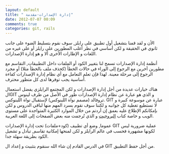 ```yaml
---
layout: default
title: " إدارة الإصدارات-مقدمة"
date: 2012-07-07 00:09
comments: true
categories: git, rails
---
```


الأن و لقد قمنا بتشغيل أول تطبيق على رايلز, سوف نقوم بتسليط الضوء على جانب ثانوي في الحقيقة و لكن أساسي في نظر أغلب المطورين على رايلز أو على غيره من اللغات و الإطارات الأخرى ألا و هو إدارة الإصدارات.

أنظمة إدارة الإصدارات تسمح لنا بتغيير الكود أو الملفات داخل التطبيقات, التقاسم مع مطورين أخرين مع الرجوع إلى الوراء في حالات الخطأ (كحذف ملف بالخطأ مثلا) أو مجرد الرجوع إلى مرحلة معينة. لهذا فإن تعلم التعامل مع أي نظام إدارة الإصدارات كفاءة أساسية يجب توفرها لدى كل متطور محترف.

هناك خيارات عديدة من أجل إدارة الإصدارات و لكن المجتمع الرايلزي يفضل استعمال الGIT و الذي هو عبارة عن نظام إدارة الإصدارات طور في الأصل من طرف لينوس تروفالد (مصمم نواة اللينوكس) لإستقبال نواة اللينوكس. GIT عبارة عن موسوعة كبيرة و لا نستطيع تغطية كل جوانبه و لكننا سوف نقوم بسرد المهم منها لباقي الدروس و لكن بإمكانكم الإطلاع عليه بعمق إن أردتم من خلال الموارد الكثيرة المتواجدة على مستوى الويب و خاصة كتاب [البروجيت](http://git-scm.com/book/ar) و الذي تُرجمت منه بعض الصفحات إلى اللغة العربية.

عموما, وضع أي تطبيف (كود+ملفات) تحت إدارة الإصدارات GIT عملية ضرورية ليس لكونها مشهورة فحسب في عالم الرايلز و لكن لمنحها إمكانية تقاسم, تبادل و تشغيل الكود بطريقة سهلة جدا.

في الدرس القادم إن شاء الله سنقوم بتثبيث و إعداد ال GIT من أجل حفظ التطبيق.
